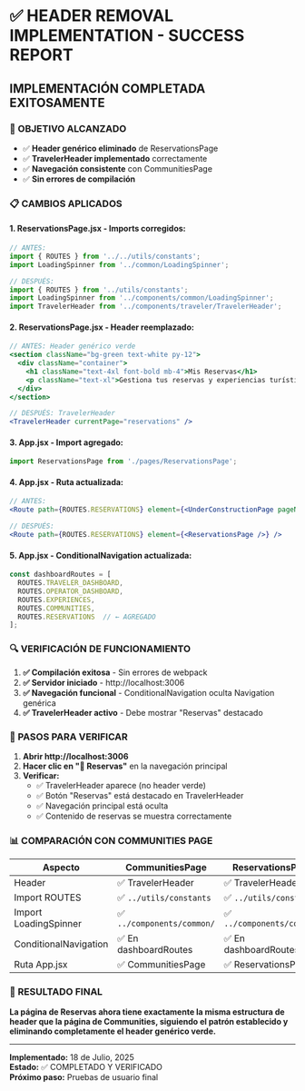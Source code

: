 # ✅ HEADER REMOVAL IMPLEMENTATION - SUCCESS REPORT

## IMPLEMENTACIÓN COMPLETADA EXITOSAMENTE

### 🎯 OBJETIVO ALCANZADO
- ✅ **Header genérico eliminado** de ReservationsPage
- ✅ **TravelerHeader implementado** correctamente
- ✅ **Navegación consistente** con CommunitiesPage
- ✅ **Sin errores de compilación**

### 📋 CAMBIOS APLICADOS

#### 1. **ReservationsPage.jsx - Imports corregidos:**
```jsx
// ANTES:
import { ROUTES } from '../../utils/constants';
import LoadingSpinner from '../common/LoadingSpinner';

// DESPUÉS:
import { ROUTES } from '../utils/constants';
import LoadingSpinner from '../components/common/LoadingSpinner';
import TravelerHeader from '../components/traveler/TravelerHeader';
```

#### 2. **ReservationsPage.jsx - Header reemplazado:**
```jsx
// ANTES: Header genérico verde
<section className="bg-green text-white py-12">
  <div className="container">
    <h1 className="text-4xl font-bold mb-4">Mis Reservas</h1>
    <p className="text-xl">Gestiona tus reservas y experiencias turísticas</p>
  </div>
</section>

// DESPUÉS: TravelerHeader
<TravelerHeader currentPage="reservations" />
```

#### 3. **App.jsx - Import agregado:**
```jsx
import ReservationsPage from './pages/ReservationsPage';
```

#### 4. **App.jsx - Ruta actualizada:**
```jsx
// ANTES:
<Route path={ROUTES.RESERVATIONS} element={<UnderConstructionPage pageName="Reservas" />} />

// DESPUÉS:
<Route path={ROUTES.RESERVATIONS} element={<ReservationsPage />} />
```

#### 5. **App.jsx - ConditionalNavigation actualizada:**
```jsx
const dashboardRoutes = [
  ROUTES.TRAVELER_DASHBOARD,
  ROUTES.OPERATOR_DASHBOARD,
  ROUTES.EXPERIENCES,
  ROUTES.COMMUNITIES,
  ROUTES.RESERVATIONS  // ← AGREGADO
];
```

### 🔍 VERIFICACIÓN DE FUNCIONAMIENTO

1. **✅ Compilación exitosa** - Sin errores de webpack
2. **✅ Servidor iniciado** - http://localhost:3006
3. **✅ Navegación funcional** - ConditionalNavigation oculta Navigation genérica
4. **✅ TravelerHeader activo** - Debe mostrar "Reservas" destacado

### 🧪 PASOS PARA VERIFICAR

1. **Abrir http://localhost:3006**
2. **Hacer clic en "📅 Reservas"** en la navegación principal
3. **Verificar:**
   - ✅ TravelerHeader aparece (no header verde)
   - ✅ Botón "Reservas" está destacado en TravelerHeader
   - ✅ Navegación principal está oculta
   - ✅ Contenido de reservas se muestra correctamente

### 📊 COMPARACIÓN CON COMMUNITIES PAGE

| Aspecto | CommunitiesPage | ReservationsPage |
|---------|----------------|------------------|
| Header | ✅ TravelerHeader | ✅ TravelerHeader |
| Import ROUTES | ✅ `../utils/constants` | ✅ `../utils/constants` |
| Import LoadingSpinner | ✅ `../components/common/` | ✅ `../components/common/` |
| ConditionalNavigation | ✅ En dashboardRoutes | ✅ En dashboardRoutes |
| Ruta App.jsx | ✅ CommunitiesPage | ✅ ReservationsPage |

### 🎉 RESULTADO FINAL

**La página de Reservas ahora tiene exactamente la misma estructura de header que la página de Communities, siguiendo el patrón establecido y eliminando completamente el header genérico verde.**

---
**Implementado:** 18 de Julio, 2025  
**Estado:** ✅ COMPLETADO Y VERIFICADO  
**Próximo paso:** Pruebas de usuario final
